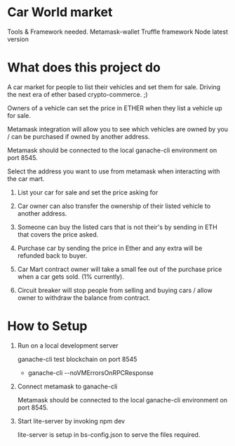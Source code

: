 # Car World market
Tools & Framework needed.
Metamask-wallet
Truffle framework
Node latest version

# What does this project do

A car market for people to list their vehicles and set them for sale.
Driving the next era of ether based crypto-commerce. ;)

Owners of a vehicle can set the price in ETHER when they list a vehicle up for sale.

Metamask integration will allow you to see which vehicles are owned by you / can be purchased if owned by another address.

Metamask should be connected to the local ganache-cli environment on port 8545. 

Select the address you want to use from metamask when interacting with the car mart. 

1. List your car for sale and set the price asking for
2. Car owner can also transfer the ownership of their listed vehicle to another address.
3. Someone can buy the listed cars that is not their's by sending in ETH that covers the price asked.
4. Purchase car by sending the price in Ether and any extra will be refunded back to buyer. 

5. Car Mart contract owner will take a small fee out of the purchase price when a car gets sold. (1% currently).
6. Circuit breaker will stop people from selling and buying cars / allow owner to withdraw the balance from contract.

# How to Setup

1. Run on a local development server 

    ganache-cli test blockchain on port 8545

    - ganache-cli --noVMErrorsOnRPCResponse

2. Connect metamask to ganache-cli

    Metamask should be connected to the local ganache-cli environment on port 8545. 

3. Start lite-server by invoking npm dev

    lite-server is setup in bs-config.json to serve the files required. 